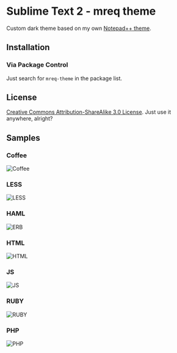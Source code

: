 # Sublime Text 2 - mreq theme

Custom dark theme based on my own [Notepad++ theme](https://github.com/mreq/NPP-dark-theme).

## Installation

### Via Package Control

Just search for `mreq-theme` in the package list.

## License

[Creative Commons Attribution-ShareAlike 3.0 License](http://creativecommons.org/licenses/by-sa/3.0/). Just use it anywhere, alright?

## Samples

### Coffee
![Coffee](http://dl.dropbox.com/u/36477239/github_img/mreq-coffee.png "Coffee")
### LESS
![LESS](http://dl.dropbox.com/u/36477239/github_img/mreq-less.png "LESS")
### HAML
![ERB](http://dl.dropbox.com/u/36477239/github_img/mreq-erb.png "HAML")
### HTML
![HTML](http://dl.dropbox.com/u/36477239/github_img/mreq-html.png "HTML")
### JS
![JS](http://dl.dropbox.com/u/36477239/github_img/mreq-js.png "JS")
### RUBY
![RUBY](http://dl.dropbox.com/u/36477239/github_img/mreq-ruby.png "RUBY")
### PHP
![PHP](http://dl.dropbox.com/u/36477239/github_img/mreq-php.png "PHP")
